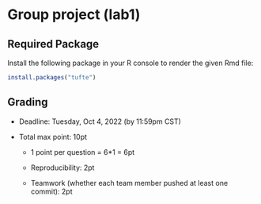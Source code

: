 
# Group project (lab1)

## Required Package

Install the following package in your R console to render the given Rmd file:

``` r
install.packages("tufte")
```

## Grading

* Deadline: Tuesday, Oct 4, 2022 (by 11:59pm CST)

* Total max point: 10pt

  * 1 point per question = 6*1 = 6pt

  * Reproducibility: 2pt

  * Teamwork (whether each team member pushed at least one commit): 2pt
